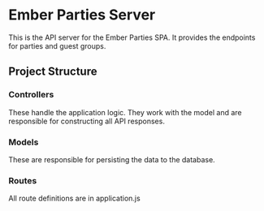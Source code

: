 # Ember Parties Server #

This is the API server for the Ember Parties SPA. It provides the endpoints for parties and guest groups.

## Project Structure ##

### Controllers ###

These handle the application logic. They work with the model and are responsible for constructing all API responses.

### Models ###

These are responsible for persisting the data to the database.

### Routes ###

All route definitions are in application.js
